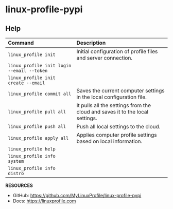 # linux-profile-pypi

## Help

| Command                                       | Description                                                                   |
|:----------------------------------------------|:------------------------------------------------------------------------------|
| ``linux_profile init``                        | Initial configuration of profile files and server connection.                 |
| ``linux_profile init login --email --token``  |                                                                               |
| ``linux_profile init create --email``         |                                                                               |
| ``linux_profile commit all``                  | Saves the current computer settings in the local configuration file.          |
| ``linux_profile pull all``                    | It pulls all the settings from the cloud and saves it to the local settings.  |
| ``linux_profile push all``                    | Push all local settings to the cloud.                                         |
| ``linux_profile apply all``                   | Applies computer profile settings based on local information.                 |
| ``linux_profile help``                        |                                                                               |
| ``linux_profile info system``                 |                                                                               |
| ``linux_profile info distro``                 |                                                                               |

**RESOURCES**
- GitHub: https://github.com/MyLinuxProfile/linux-profile-pypi
- Docs:   https://linuxprofile.com
